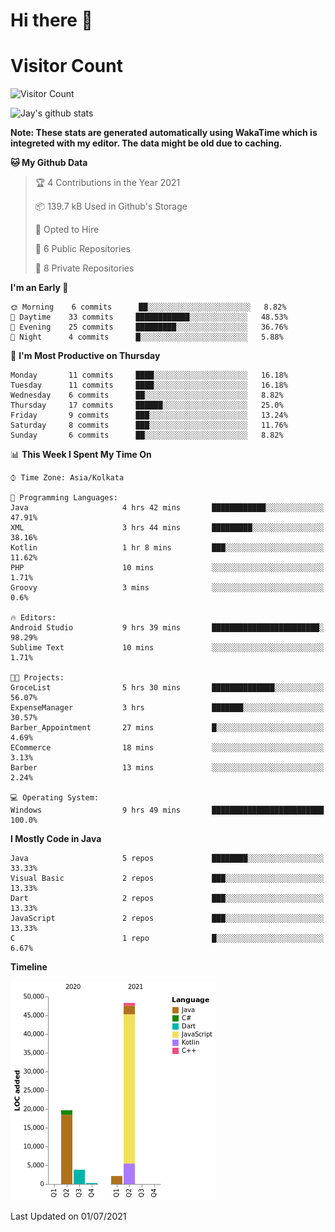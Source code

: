 # Hi there 👋 

# Visitor Count
![Visitor Count](https://profile-counter.glitch.me/jay-buddhdev/count.svg)

![Jay's github stats](https://github-readme-stats.vercel.app/api?username=jay-buddhdev&show_icons=true&theme=chartreuse-dark)

**Note: These stats are generated automatically using WakaTime which is integreted with my editor. The data might be old due to caching.**

<!--START_SECTION:waka-->
**🐱 My Github Data** 

> 🏆 4 Contributions in the Year 2021
 > 
> 📦 139.7 kB Used in Github's Storage 
 > 
> 💼 Opted to Hire
 > 
> 📜 6 Public Repositories 
 > 
> 🔑 8 Private Repositories  
 > 
**I'm an Early 🐤** 

```text
🌞 Morning    6 commits      ██░░░░░░░░░░░░░░░░░░░░░░░   8.82% 
🌆 Daytime    33 commits     ████████████░░░░░░░░░░░░░   48.53% 
🌃 Evening    25 commits     █████████░░░░░░░░░░░░░░░░   36.76% 
🌙 Night      4 commits      █░░░░░░░░░░░░░░░░░░░░░░░░   5.88%

```
📅 **I'm Most Productive on Thursday** 

```text
Monday       11 commits     ████░░░░░░░░░░░░░░░░░░░░░   16.18% 
Tuesday      11 commits     ████░░░░░░░░░░░░░░░░░░░░░   16.18% 
Wednesday    6 commits      ██░░░░░░░░░░░░░░░░░░░░░░░   8.82% 
Thursday     17 commits     ██████░░░░░░░░░░░░░░░░░░░   25.0% 
Friday       9 commits      ███░░░░░░░░░░░░░░░░░░░░░░   13.24% 
Saturday     8 commits      ███░░░░░░░░░░░░░░░░░░░░░░   11.76% 
Sunday       6 commits      ██░░░░░░░░░░░░░░░░░░░░░░░   8.82%

```


📊 **This Week I Spent My Time On** 

```text
⌚︎ Time Zone: Asia/Kolkata

💬 Programming Languages: 
Java                     4 hrs 42 mins       ████████████░░░░░░░░░░░░░   47.91% 
XML                      3 hrs 44 mins       █████████░░░░░░░░░░░░░░░░   38.16% 
Kotlin                   1 hr 8 mins         ███░░░░░░░░░░░░░░░░░░░░░░   11.62% 
PHP                      10 mins             ░░░░░░░░░░░░░░░░░░░░░░░░░   1.71% 
Groovy                   3 mins              ░░░░░░░░░░░░░░░░░░░░░░░░░   0.6%

🔥 Editors: 
Android Studio           9 hrs 39 mins       ████████████████████████░   98.29% 
Sublime Text             10 mins             ░░░░░░░░░░░░░░░░░░░░░░░░░   1.71%

🐱‍💻 Projects: 
GroceList                5 hrs 30 mins       ██████████████░░░░░░░░░░░   56.07% 
ExpenseManager           3 hrs               ███████░░░░░░░░░░░░░░░░░░   30.57% 
Barber_Appointment       27 mins             █░░░░░░░░░░░░░░░░░░░░░░░░   4.69% 
ECommerce                18 mins             ░░░░░░░░░░░░░░░░░░░░░░░░░   3.13% 
Barber                   13 mins             ░░░░░░░░░░░░░░░░░░░░░░░░░   2.24%

💻 Operating System: 
Windows                  9 hrs 49 mins       █████████████████████████   100.0%

```

**I Mostly Code in Java** 

```text
Java                     5 repos             ████████░░░░░░░░░░░░░░░░░   33.33% 
Visual Basic             2 repos             ███░░░░░░░░░░░░░░░░░░░░░░   13.33% 
Dart                     2 repos             ███░░░░░░░░░░░░░░░░░░░░░░   13.33% 
JavaScript               2 repos             ███░░░░░░░░░░░░░░░░░░░░░░   13.33% 
C                        1 repo              █░░░░░░░░░░░░░░░░░░░░░░░░   6.67%

```


**Timeline**

![Chart not found](https://raw.githubusercontent.com/jay-buddhdev/jay-buddhdev/master/charts/bar_graph.png) 


 Last Updated on 01/07/2021
<!--END_SECTION:waka-->


